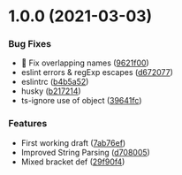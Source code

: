 # 1.0.0 (2021-03-03)


### Bug Fixes

* :bug: Fix overlapping names ([9621f00](https://github.com/josh-hemphill/subslate/commit/9621f004c6695ad32fbb6848eed4ad1bc8cebb3e))
* eslint errors & regExp escapes ([d672077](https://github.com/josh-hemphill/subslate/commit/d672077a73da49b9d64ee67bffed2db2fe6cd25e))
* eslintrc ([b4b5a52](https://github.com/josh-hemphill/subslate/commit/b4b5a52cd146957d763c5ddfa3133cf80ffc8459))
* husky ([b217214](https://github.com/josh-hemphill/subslate/commit/b217214997eac8aed8fbb0853ce7214b8d95b0f6))
* ts-ignore use of object ([39641fc](https://github.com/josh-hemphill/subslate/commit/39641fcac903cd162b2c754f1b0dab3392990b65))


### Features

* First working draft ([7ab76ef](https://github.com/josh-hemphill/subslate/commit/7ab76efaa2a2dfd895236af3100807ee0e94a0c7))
* Improved String Parsing ([d708005](https://github.com/josh-hemphill/subslate/commit/d7080051d968c4f0da9457732ba26079a01a98bb))
* Mixed bracket def ([29f90f4](https://github.com/josh-hemphill/subslate/commit/29f90f4759bf6a3d8b2a22d8b7e5c882ae0fe7e6))
